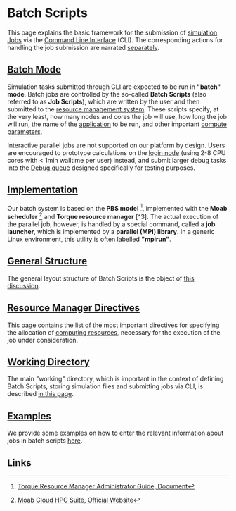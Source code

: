 # Batch Scripts

This page explains the basic framework for the submission of [simulation Jobs](../../jobs/overview.md) via the [Command Line Interface](../../cli/overview.md) (CLI). The corresponding actions for handling the job submission are narrated [separately](../actions/overview.md).

## [Batch Mode]()

Simulation tasks submitted through CLI are expected to be run in **"batch" mode**. Batch jobs are controlled by the so-called **Batch Scripts** (also referred to as **Job Scripts**), which are written by the user and then submitted to the [resource management system](../../infrastructure/resource/overview.md). These scripts specify, at the very least, how many nodes and cores the job will use, how long the job will run, the name of the [application](../../software/overview.md) to be run, and other important [compute parameters](../../infrastructure/compute/parameters.md).

Interactive parallel jobs are not supported on our platform by design. Users are encouraged to prototype calculations on the [login node](../../infrastructure/login/overview.md) (using 2-8 CPU cores with < 1min walltime per user) instead, and submit larger debug tasks into the [Debug queue](../../infrastructure/resource/category.md) designed specifically for testing purposes.

## [Implementation]()

Our batch system is based on the **PBS model** [^1], implemented with the **Moab scheduler** [^2] and **Torque resource manager** [^3]. The actual execution of the parallel job, however, is handled by a special command, called a **job launcher**, which is implemented by a **parallel (MPI) library**. In a generic Linux environment, this utility is often labelled **"mpirun"**.

## [General Structure](general-structure.md)

The general layout structure of Batch Scripts is the object of [this discussion](general-structure.md).

## [Resource Manager Directives](directives.md)

[This page](directives.md) contains the list of the most important directives for specifying the allocation of [computing resources](../../infrastructure/resource/overview.md), necessary for the execution of the job under consideration.

## [Working Directory](directories.md)

The main "working" directory, which is important in the context of defining Batch Scripts, storing simulation files and submitting jobs via CLI, is described [in this page](directories.md).

## [Examples](sample-scripts.md)

We provide some examples on how to enter the relevant information about jobs in batch scripts [here](sample-scripts.md).

## Links

[^1]: [Torque Resource Manager Administrator Guide, Document](http://docs.adaptivecomputing.com/torque/6-1-2/adminGuide/torqueAdminGuide-6.1.2.pdf)

[^2]: [Moab Cloud HPC Suite, Official Website](http://www.adaptivecomputing.com/moab-hpc-basic-edition/)


